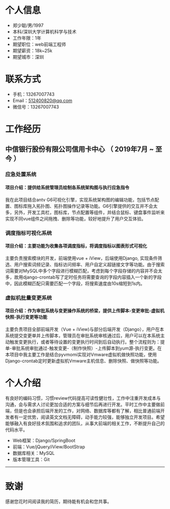 
# 个人信息

 - 郑少聪/男/1997 
 - 本科/深圳大学计算机科学与技术 
 - 工作年限：1年
 - 期望职位：web前端工程师
 - 期望薪资：18k~25k
 - 期望城市：深圳

# 联系方式

- 手机：13267007743
- Email：512400820@qq.com
- 微信号：13267007743

# 工作经历

## 中信银行股份有限公司信用卡中心 （ 2019年7月 ~ 至今 ）

### 应急处置系统
#### 项目介绍：提供给系统管理员绘制各系统架构图与执行应急指令
我在此项目结合antv G6可视化引擎，实现系统架构图的编辑功能，包括节点配置、图标库拖入拓扑图、拓扑图操作记录等功能。G6引擎提供的交互并不会太多，另外，开发工具栏，图标库，节点配置等组件，并结合鼠标、键盘事件监听来实现不同vue组件之间拖拽、删除等功能，较好地提升了用户交互体验。

### 调度指标可视化系统

#### 项目介绍：主要功能为收集各项调度指标，将调度指标以图表形式可视化

主要负责搜索模块的开发，前端使用vue + iView，后端使用Django, 实现条件筛选、用户搜索词频记录、指标访问频率、用户自定义超链接文字等功能。由于搜索词需要对MySQL中多个字段进行模糊匹配，考虑到每个字段存储的内容并不会太多，故用django-crontab写了定时任务将需要查询的字段内容插入一个新的字段中，因此模糊匹配只需要匹配一个字段，将搜索速度由10s缩短到1s内。

### 虚拟机批量变更系统

#### 项目介绍：作为审批系统与变更操作系统的桥梁，提供上传脚本-变更审批-虚拟机快照-执行变更等功能

主要负责项目全部前端开发（Vue + iView)与部分后端开发（Django），用户在本系统提交变更单并上传脚本，管理员在审批系统审核通过后，用户可以在本系统主动触发变更执行，或者等待设置的变更执行时间到后自动执行。整个流程则为：提单-审批系统审批通过-触发变更-（制作快照）-上传脚本到yum源-执行变更。在本项目中我主要工作是结合pyvmomi实现对Vmware虚拟机做快照功能，使用Django-crontab定时更新虚拟机Vmware主机信息、删除快照、做快照等功能。

# 个人介绍

有良好的编码习惯，习惯review代码提高可读性健壮性，工作中注重开发成本与沟通，会与需求人讨论更加合适的方案与细节后再进行开发。平时工作中主要做前端，但是也会承担后端开发的工作，对网络、数据库等都有了解，相比普通前端开发者有一定优势，阅读英文文档无障碍，动手能力较强，能够独立开发项目。希望能够融入有良好技术氛围和追求的团队，从事大前端的相关工作，不断提升自己的代码水平。

- Web框架：Django/SpringBoot
- 前端：Vue/jQuery/iView/BootStrap
- 数据库相关：MySQL
- 版本管理工具：Git

---
# 致谢

感谢您花时间阅读我的简历，期待能有机会和您共事。
      

  